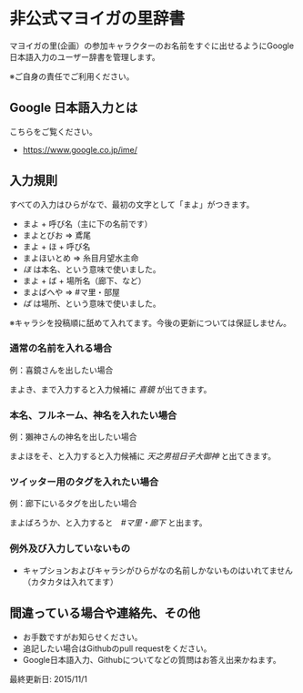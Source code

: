 # 非公式マヨイガの里辞書
マヨイガの里(企画）の参加キャラクターのお名前をすぐに出せるようにGoogle日本語入力のユーザー辞書を管理します。

※ご自身の責任でご利用ください。

## Google 日本語入力とは
こちらをご覧ください。
* https://www.google.co.jp/ime/


## 入力規則

すべての入力はひらがなで、最初の文字として「まよ」がつきます。

* まよ + 呼び名（主に下の名前です）
 * まよとびお => 鳶尾
* まよ + ほ + 呼び名
 * まよほいとめ => 糸目月望水主命
 * *ほ* は本名、という意味で使いました。
* まよ + ば + 場所名（廊下、など）
 * まよばへや => #マ里・部屋
 * *ば* は場所、という意味で使いました。

※キャラシを投稿順に舐めて入れてます。今後の更新については保証しません。

### 通常の名前を入れる場合

例：喜鏡さんを出したい場合

まよき、まで入力すると入力候補に *喜鏡* が出てきます。

### 本名、フルネーム、神名を入れたい場合

例：獺神さんの神名を出したい場合


まよほをそ、と入力すると入力候補に *天之男祖日子大御神* と出てきます。

### ツイッター用のタグを入れたい場合

例：廊下にいるタグを出したい場合

まよばろうか、と入力すると　*#マ里・廊下* と出ます。


### 例外及び入力していないもの

* キャプションおよびキャラシがひらがなの名前しかないものはいれてません（カタカタは入れてます）


## 間違っている場合や連絡先、その他

* お手数ですがお知らせください。
* 追記したい場合はGithubのpull requestをください。
* Google日本語入力、Githubについてなどの質問はお答え出来かねます。

最終更新日: 2015/11/1
